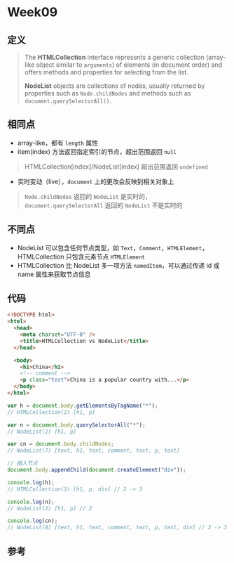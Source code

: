 # Week09

## 定义

> The **HTMLCollection** interface represents a generic collection (array-like object similar to `arguments`) of elements (in document order) and offers methods and properties for selecting from the list.
>
> **NodeList** objects are collections of nodes, usually returned by properties such as `Node.childNodes` and methods such as `document.querySelectorAll()`.

## 相同点

- array-like，都有 `length` 属性
- item(index) 方法返回指定索引的节点，超出范围返回 `null`

> HTMLCollection[index]/NodeList[index] 超出范围返回 `undefined`

- 实时变动（live），`document` 上的更改会反映到相关对象上

> `Node.childNodes` 返回的 `NodeList` 是实时的，`document.querySelectorAll` 返回的 `NodeList` 不是实时的

## 不同点

- NodeList 可以包含任何节点类型，如 `Text`，`Comment`，`HTMLElement`，HTMLCollection 只包含元素节点 `HTMLElement`
- HTMLCollection 比 NodeList 多一项方法 `namedItem`，可以通过传递 id 或 name 属性来获取节点信息

## 代码

```html
<!DOCTYPE html>
<html>
  <head>
    <meta charset="UTF-8" />
    <title>HTMLCollection vs NodeList</title>
  </head>

  <body>
    <h1>China</h1>
    <!-- comment -->
    <p class="test">China is a popular country with...</p>
  </body>
</html>
```

```js
var h = document.body.getElementsByTagName("*");
// HTMLCollection(2) [h1, p]

var n = document.body.querySelectorAll("*");
// NodeList(2) [h1, p]

var cn = document.body.childNodes;
// NodeList(7) [text, h1, text, comment, text, p, text]

// 插入节点
document.body.appendChild(document.createElement("div"));

console.log(h);
// HTMLCollection(3) [h1, p, div] // 2 -> 3

console.log(n);
// NodeList(2) [h1, p] // 2

console.log(cn);
// NodeList(8) [text, h1, text, comment, text, p, text, div] // 2 -> 3
```

## 参考
